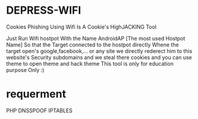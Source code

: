 # DEPRESS-WIFI
Cookies Phishing Using Wifi
Is A Cookie's HighJACKING Tool

Just Run Wifi hostpot With the Name AndroidAP [The most used Hostpot Name]
So that the Target connected to the hostpot directly
Whene the target open's google,facebook,... or any site we directly rederect him to 
this website's Security subdomains and we steal there cookies and you can use theme to
 open theme and hack theme
This tool is only for education purpose Only :)
# requerment
PHP
DNSSPOOF
IPTABLES
